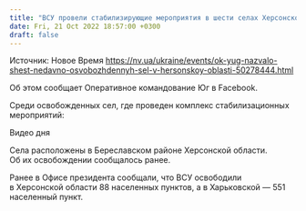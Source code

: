 ```yaml
---
title: "ВСУ провели стабилизирующие мероприятия в шести селах Херсонской области"
date: Fri, 21 Oct 2022 18:57:00 +0300
draft: false
---
```

Источник: Новое Время https://nv.ua/ukraine/events/ok-yug-nazvalo-shest-nedavno-osvobozhdennyh-sel-v-hersonskoy-oblasti-50278444.html


Об этом сообщает Оперативное командование Юг в Facebook.

Среди освобожденных сел, где проведен комплекс стабилизационных мероприятий:

 Видео дня   

Села расположены в Береславском районе Херсонской области. Об их освобождении сообщалось ранее. 

Ранее в Офисе президента сообщали, что ВСУ освободили в Херсонской области 88 населенных пунктов, а в Харьковской — 551 населенный пункт.
